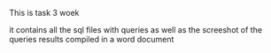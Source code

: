 This is task 3 woek

it contains all the sql files with queries as well as the screeshot of the queries results compiled in a word document
